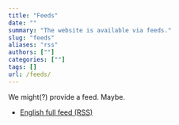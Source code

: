```yaml
---
title: "Feeds"
date: ""
summary: "The website is available via feeds."
slug: "feeds"
aliases: "rss"
authors: [""]
categories: [""]
tags: []
url: /feeds/
---
```


We might(?) provide a feed. Maybe.

- [English full feed (RSS)](/posts/index.xml)
